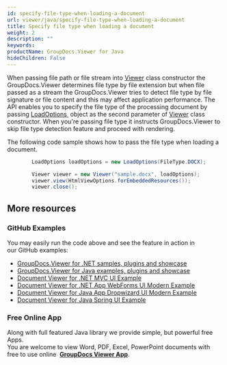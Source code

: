 ```yaml
---
id: specify-file-type-when-loading-a-document
url: viewer/java/specify-file-type-when-loading-a-document
title: Specify file type when loading a document
weight: 2
description: ""
keywords: 
productName: GroupDocs.Viewer for Java
hideChildren: False
---
```

When passing file path or file stream into [Viewer](https://apireference.groupdocs.com/java/viewer/com.groupdocs.viewer/Viewer) class constructor the GroupDocs.Viewer determines file type by file extension but when file passed as a stream the GroupDocs.Viewer tries to detect file type by file signature or file content and this may affect application performance. The API enables you to specify the file type of the processing document by passing [LoadOptions ](https://apireference.groupdocs.com/java/viewer/com.groupdocs.viewer.options/LoadOptions) object as the second parameter of [Viewer](https://apireference.groupdocs.com/java/viewer/com.groupdocs.viewer/Viewer) class constructor. When you're passing file type it instructs GroupDocs.Viewer to skip file type detection feature and proceed with rendering.

The following code sample shows how to pass the file type when loading a document.

```java
        LoadOptions loadOptions = new LoadOptions(FileType.DOCX);    

        Viewer viewer = new Viewer("sample.docx", loadOptions);
        viewer.view(HtmlViewOptions.forEmbeddedResources());     
        viewer.close();     
```

## More resources
### GitHub Examples
You may easily run the code above and see the feature in action in our GitHub examples:
*   [GroupDocs.Viewer for .NET samples, plugins and showcase](https://github.com/groupdocs-viewer/GroupDocs.Viewer-for-.NET)    
*   [GroupDocs.Viewer for Java examples, plugins and showcase](https://github.com/groupdocs-viewer/GroupDocs.Viewer-for-Java)    
*   [Document Viewer for .NET MVC UI Example](https://github.com/groupdocs-viewer/GroupDocs.Viewer-for-.NET-MVC)    
*   [Document Viewer for .NET App WebForms UI Modern Example](https://github.com/groupdocs-viewer/GroupDocs.Viewer-for-.NET-WebForms)    
*   [Document Viewer for Java App Dropwizard UI Modern Example](https://github.com/groupdocs-viewer/GroupDocs.Viewer-for-Java-Dropwizard)    
*   [Document Viewer for Java Spring UI Example](https://github.com/groupdocs-viewer/GroupDocs.Viewer-for-Java-Spring)
    
### Free Online App
Along with full featured Java library we provide simple, but powerful free Apps.  
You are welcome to view Word, PDF, Excel, PowerPoint documents with free to use online  **[GroupDocs Viewer App](https://products.groupdocs.app/viewer)**.
